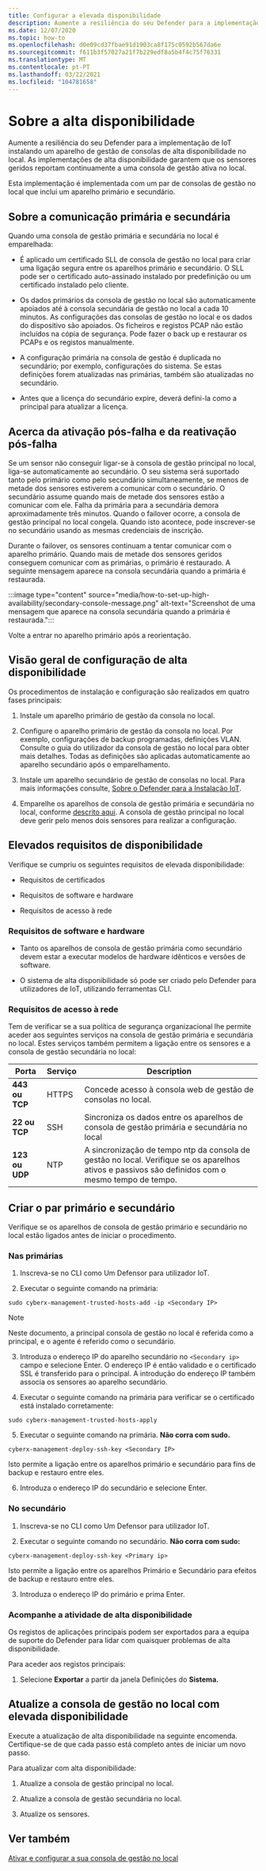 ```yaml
---
title: Configurar a elevada disponibilidade
description: Aumente a resiliência do seu Defender para a implementação de IoT instalando um aparelho de gestão de consolas de alta disponibilidade no local. As implementações de alta disponibilidade garantem que os sensores geridos reportam continuamente a uma consola de gestão ativa no local.
ms.date: 12/07/2020
ms.topic: how-to
ms.openlocfilehash: d0e09cd37fbae91d1903ca8f175c0592b567da6e
ms.sourcegitcommit: f611b3f57027a21f7b229edf8a5b4f4c75f76331
ms.translationtype: MT
ms.contentlocale: pt-PT
ms.lasthandoff: 03/22/2021
ms.locfileid: "104781658"
---
```

# <a name="about-high-availability"></a>Sobre a alta disponibilidade

Aumente a resiliência do seu Defender para a implementação de IoT instalando um aparelho de gestão de consolas de alta disponibilidade no local. As implementações de alta disponibilidade garantem que os sensores geridos reportam continuamente a uma consola de gestão ativa no local.

Esta implementação é implementada com um par de consolas de gestão no local que inclui um aparelho primário e secundário.

## <a name="about-primary-and-secondary-communication"></a>Sobre a comunicação primária e secundária

Quando uma consola de gestão primária e secundária no local é emparelhada:

- É aplicado um certificado SLL de consola de gestão no local para criar uma ligação segura entre os aparelhos primário e secundário. O SLL pode ser o certificado auto-assinado instalado por predefinição ou um certificado instalado pelo cliente.

- Os dados primários da consola de gestão no local são automaticamente apoiados até à consola secundária de gestão no local a cada 10 minutos. As configurações das consolas de gestão no local e os dados do dispositivo são apoiados. Os ficheiros e registos PCAP não estão incluídos na cópia de segurança. Pode fazer o back up e restaurar os PCAPs e os registos manualmente.

- A configuração primária na consola de gestão é duplicada no secundário; por exemplo, configurações do sistema. Se estas definições forem atualizadas nas primárias, também são atualizadas no secundário.

- Antes que a licença do secundário expire, deverá defini-la como a principal para atualizar a licença.

## <a name="about-failover-and-failback"></a>Acerca da ativação pós-falha e da reativação pós-falha

Se um sensor não conseguir ligar-se à consola de gestão principal no local, liga-se automaticamente ao secundário. O seu sistema será suportado tanto pelo primário como pelo secundário simultaneamente, se menos de metade dos sensores estiverem a comunicar com o secundário. O secundário assume quando mais de metade dos sensores estão a comunicar com ele. Falha da primária para a secundária demora aproximadamente três minutos. Quando o failover ocorre, a consola de gestão principal no local congela. Quando isto acontece, pode inscrever-se no secundário usando as mesmas credenciais de inscrição.

Durante o failover, os sensores continuam a tentar comunicar com o aparelho primário. Quando mais de metade dos sensores geridos conseguem comunicar com as primárias, o primário é restaurado. A seguinte mensagem aparece na consola secundária quando a primária é restaurada.

:::image type="content" source="media/how-to-set-up-high-availability/secondary-console-message.png" alt-text="Screenshot de uma mensagem que aparece na consola secundária quando a primária é restaurada.":::

Volte a entrar no aparelho primário após a reorientação.

## <a name="high-availability-setup-overview"></a>Visão geral de configuração de alta disponibilidade

Os procedimentos de instalação e configuração são realizados em quatro fases principais:

1. Instale um aparelho primário de gestão da consola no local. 

2. Configure o aparelho primário de gestão da consola no local. Por exemplo, configurações de backup programadas, definições VLAN. Consulte o guia do utilizador da consola de gestão no local para obter mais detalhes. Todas as definições são aplicadas automaticamente ao aparelho secundário após o emparelhamento.

3. Instale um aparelho secundário de gestão de consolas no local. Para mais informações consulte, [Sobre o Defender para a Instalação IoT](how-to-install-software.md).

4. Emparelhe os aparelhos de consola de gestão primária e secundária no local, conforme [descrito aqui](https://infrascale.secure.force.com/pkb/articles/Support_Article/How-to-access-your-Appliance-Management-Console). A consola de gestão principal no local deve gerir pelo menos dois sensores para realizar a configuração.

## <a name="high-availability-requirements"></a>Elevados requisitos de disponibilidade

Verifique se cumpriu os seguintes requisitos de elevada disponibilidade:

- Requisitos de certificados

- Requisitos de software e hardware

- Requisitos de acesso à rede

### <a name="software-and-hardware-requirements"></a>Requisitos de software e hardware

- Tanto os aparelhos de consola de gestão primária como secundário devem estar a executar modelos de hardware idênticos e versões de software.

- O sistema de alta disponibilidade só pode ser criado pelo Defender para utilizadores de IoT, utilizando ferramentas CLI.

### <a name="network-access-requirements"></a>Requisitos de acesso à rede

Tem de verificar se a sua política de segurança organizacional lhe permite aceder aos seguintes serviços na consola de gestão primária e secundária no local. Estes serviços também permitem a ligação entre os sensores e a consola de gestão secundária no local:

|Porta|Serviço|Description|
|----|-------|-----------|
|**443 ou TCP**|HTTPS|Concede acesso à consola web de gestão de consolas no local.|
|**22 ou TCP**|SSH|Sincroniza os dados entre os aparelhos de consola de gestão primária e secundária no local|
|**123 ou UDP**|NTP| A sincronização de tempo ntp da consola de gestão no local. Verifique se os aparelhos ativos e passivos são definidos com o mesmo tempo de tempo.|

## <a name="create-the-primary-and-secondary-pair"></a>Criar o par primário e secundário

Verifique se os aparelhos de consola de gestão primário e secundário no local estão ligados antes de iniciar o procedimento.  

### <a name="on-the-primary"></a>Nas primárias

1. Inscreva-se no CLI como Um Defensor para utilizador IoT.

2. Executar o seguinte comando na primária:

```azurecli-interactive
sudo cyberx-management-trusted-hosts-add -ip <Secondary IP>
```

>[!NOTE]
>Neste documento, a principal consola de gestão no local é referida como a principal, e o agente é referido como o secundário.

3. Introduza o endereço IP do aparelho secundário no ```<Secondary ip>``` campo e selecione Enter. O endereço IP é então validado e o certificado SSL é transferido para o principal. A introdução do endereço IP também associa os sensores ao aparelho secundário.

4. Executar o seguinte comando na primária para verificar se o certificado está instalado corretamente:

```azurecli-interactive
sudo cyberx-management-trusted-hosts-apply
```

5. Executar o seguinte comando na primária. **Não corra com sudo.**

```azurecli-interactive
cyberx-management-deploy-ssh-key <Secondary IP>
```

Isto permite a ligação entre os aparelhos primário e secundário para fins de backup e restauro entre eles.

6. Introduza o endereço IP do secundário e selecione Enter.

### <a name="on-the-secondary"></a>No secundário

1. Inscreva-se no CLI como Um Defensor para utilizador IoT.

2. Executar o seguinte comando no secundário. **Não corra com sudo:**

```azurecli-interactive
cyberx-management-deploy-ssh-key <Primary ip>
```

Isto permite a ligação entre os aparelhos Primário e Secundário para efeitos de backup e restauro entre eles.

3. Introduza o endereço IP do primário e prima Enter.

### <a name="track-high-availability-activity"></a>Acompanhe a atividade de alta disponibilidade

Os registos de aplicações principais podem ser exportados para a equipa de suporte do Defender para lidar com quaisquer problemas de alta disponibilidade.  

Para aceder aos registos principais:

1. Selecione **Exportar** a partir da janela Definições do **Sistema.**

## <a name="update-the-on-premises-management-console-with-high-availability"></a>Atualize a consola de gestão no local com elevada disponibilidade

Execute a atualização de alta disponibilidade na seguinte encomenda. Certifique-se de que cada passo está completo antes de iniciar um novo passo.

Para atualizar com alta disponibilidade:

1. Atualize a consola de gestão principal no local.

2. Atualize a consola de gestão secundária no local.

3. Atualize os sensores.

## <a name="see-also"></a>Ver também

[Ativar e configurar a sua consola de gestão no local](how-to-activate-and-set-up-your-on-premises-management-console.md)